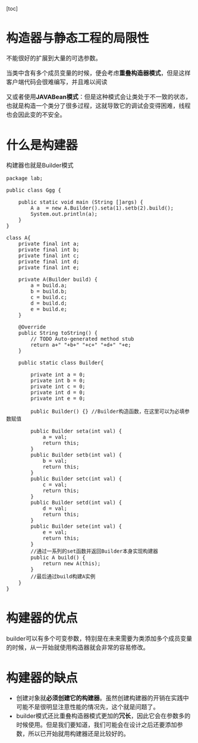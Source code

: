 [toc]

<font size = "3">

# 构造器与静态工程的局限性
不能很好的扩展到大量的可选参数。

当类中含有多个成员变量的时候，便会考虑**重叠构造器模式**，但是这样客户端代码会很难编写，并且难以阅读

又或者使用**JAVABean模式**：但是这种模式会让类处于不一致的状态，也就是构造一个类分了很多过程，这就导致它的调试会变得困难，线程也会因此变的不安全。

# 什么是构建器
构建器也就是Builder模式
```
package lab;

public class Ggg {
	
	public static void main (String []args) {
		A a  = new A.Builder().seta(1).setb(2).build();
		System.out.println(a);
	}
}

class A{
	private final int a;
	private final int b;
	private final int c;
	private final int d;
	private final int e;
	
	private A(Builder build) {
		a = build.a;
		b = build.b;
		c = build.c;
		d = build.d;
		e = build.e;
	}
	
	@Override
	public String toString() {
		// TODO Auto-generated method stub
		return a+" "+b+" "+c+" "+d+" "+e;
	}
	
	public static class Builder{
		
		private int a = 0;
		private int b = 0;
		private int c = 0;
		private int d = 0;
		private int e = 0;
		
		public Builder() {}	//Builder构造函数，在这里可以为必填参数赋值
		
		public Builder seta(int val) {
			a = val;
			return this;
		}
		public Builder setb(int val) {
			b = val;
			return this;
		}
		public Builder setc(int val) {
			c = val;
			return this;
		}
		public Builder setd(int val) {
			d = val;
			return this;
		}
		public Builder sete(int val) {
			e = val;
			return this;
		}
		//通过一系列的set函数并返回Builder本身实现构建器
		public A build() {
			return new A(this);
		}
		//最后通过build构建A实例
	}
}

```
# 构建器的优点
builder可以有多个可变参数，特别是在未来需要为类添加多个成员变量的时候，从一开始就使用构造器就会非常的容易修改。
# 构建器的缺点
- 创建对象就**必须创建它的构建器**。虽然创建构建器的开销在实践中可能不是很明显注意性能的情况先，这个就是问题了。
- builder模式还比重叠构造器模式更加的**冗长**，因此它会在参数多的时候使用。但是我们要知道，我们可能会在设计之后还要添加参数，所以已开始就用构建器还是比较好的。
</font>